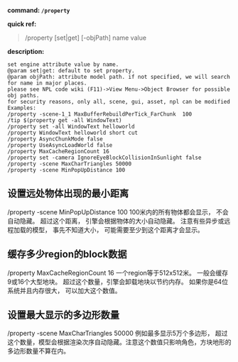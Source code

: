 <!-- BEGIN_AUTOGEN: do NOT edit in this block -->

**command: `/property`**

**quick ref:**
> /property [set|get] [-objPath] name value

**description:**

```
set engine attribute value by name. 
@param set|get: default to set property. 
@param objPath: attribute model path. if not specified, we will search for name in major places. 
please see NPL code wiki (F11)->View Menu->Object Browser for possible obj paths.
for security reasons, only all, scene, gui, asset, npl can be modified
Examples: 
/property -scene-1_1 MaxBufferRebuildPerTick_FarChunk  100
/tip $(property get -all WindowText)
/property set -all WindowText helloworld
/property WindowText helloworld short cut
/property AsyncChunkMode false
/property UseAsyncLoadWorld false
/property MaxCacheRegionCount 16
/property set -camera IgnoreEyeBlockCollisionInSunlight false
/property -scene MaxCharTriangles 50000
/property -scene MinPopUpDistance 100
```

<!-- END_AUTOGEN-->

## 设置远处物体出现的最小距离
/property -scene MinPopUpDistance 100
100米内的所有物体都会显示， 不会自动隐藏。 超过这个距离， 引擎会根据物体的大小自动隐藏。 注意有些异步或远程加载的模型， 事先不知道大小， 可能需要至少到这个距离才会显示。 

## 缓存多少region的block数据
/property MaxCacheRegionCount 16
一个region等于512x512米。 一般会缓存9或16个大型地块。 超过这个数量，引擎会卸载地块以节约内存。 如果你是64位系统并且内存很大， 可以加大这个数值。 

## 设置最大显示的多边形数量
/property -scene MaxCharTriangles 50000
例如最多显示5万个多边形， 超过这个数量，模型会根据渲染次序自动隐藏。注意这个数值只影响角色，方块地形的多边形数量不算在内。 